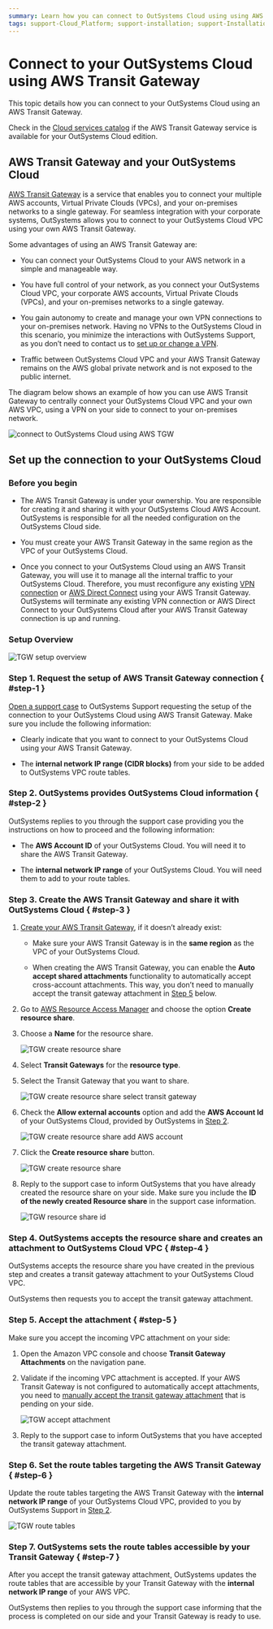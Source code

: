 ```yaml
---
summary: Learn how you can connect to OutSystems Cloud using using AWS Transit Gateway.
tags: support-Cloud_Platform; support-installation; support-Installation_Configuration; support-maintenance; TGW; support-devOps
---
```


# Connect to your OutSystems Cloud using AWS Transit Gateway

This topic details how you can connect to your OutSystems Cloud using an AWS Transit Gateway.

<div class="info" markdown="1">

Check in the [Cloud services catalog](https://success.outsystems.com/Support/Enterprise_Customers/OutSystems_Support/Cloud_services_catalog) if the AWS Transit Gateway service is available for your OutSystems Cloud edition.

</div>

## AWS Transit Gateway and your OutSystems Cloud

[AWS Transit Gateway](https://aws.amazon.com/transit-gateway/) is a service that enables you to connect your multiple AWS accounts, Virtual Private Clouds (VPCs), and your on-premises networks to a single gateway. For seamless integration with your corporate systems, OutSystems allows you to connect to your OutSystems Cloud VPC using your own AWS Transit Gateway.

Some advantages of using an AWS Transit Gateway are:

* You can connect your OutSystems Cloud to your AWS network in a simple and manageable way.

* You have full control of your network, as you connect your OutSystems Cloud VPC, your corporate AWS accounts, Virtual Private Clouds (VPCs), and your on-premises networks to a single gateway.

* You gain autonomy to create and manage your own VPN connections to your on-premises network. Having no VPNs to the OutSystems Cloud in this scenario, you minimize the interactions with OutSystems Support, as you don’t need to contact us to [set up or change a VPN](vpn/vpn-support.md).

* Traffic between OutSystems Cloud VPC and your AWS Transit Gateway remains on the AWS global private network and is not exposed to the public internet.

The diagram below shows an example of how you can use AWS Transit Gateway to centrally connect your OutSystems Cloud VPC and your own AWS VPC, using a VPN on your side to connect to your on-premises network.

![connect to OutSystems Cloud using AWS TGW](images/connect-tgw-diag.png?width=1000)

## Set up the connection to your OutSystems Cloud

### Before you begin

* The AWS Transit Gateway is under your ownership. You are responsible for creating it and sharing it with your OutSystems Cloud AWS Account. OutSystems is responsible for all the needed configuration on the OutSystems Cloud side.

* You must create your AWS Transit Gateway in the same region as the VPC of your OutSystems Cloud.

* Once you connect to your OutSystems Cloud using an AWS Transit Gateway, you will use it to manage all the internal traffic to your OutSystems Cloud. Therefore, you must reconfigure any existing [VPN connection](vpn/vpn-support.md) or [AWS Direct Connect](aws-direct-connect-os-cloud.md) using your AWS Transit Gateway. OutSystems will terminate any existing VPN connection or AWS Direct Connect to your OutSystems Cloud after your AWS Transit Gateway connection is up and running.

### Setup Overview

![TGW setup overview](images/connect-tgw-setup-overview-diag.png?width=1000)

### Step 1. Request the setup of AWS Transit Gateway connection  { #step-1 }

[Open a support case](https://success.outsystems.com/Support/Enterprise_Customers/OutSystems_Support/02_How_to_Open_a_Support_Case) to OutSystems Support requesting the setup of the connection to your OutSystems Cloud using AWS Transit Gateway. Make sure you include the following information:

* Clearly indicate that you want to connect to your OutSystems Cloud using your AWS Transit Gateway.

* The **internal network IP range (CIDR blocks)** from your side to be added to OutSystems VPC route tables.

### Step 2. OutSystems provides OutSystems Cloud information { #step-2 }

OutSystems replies to you through the support case providing you the instructions on how to proceed and the following information:

* The **AWS Account ID** of your OutSystems Cloud. You will need it to share the AWS Transit Gateway.

* The **internal network IP range** of your OutSystems Cloud. You will need them to add to your route tables.

### Step 3. Create the AWS Transit Gateway and share it with OutSystems Cloud { #step-3 }

1. [Create your AWS Transit Gateway](https://docs.aws.amazon.com/vpc/latest/tgw/tgw-transit-gateways.html#create-tgw), if it doesn’t already exist:

    * Make sure your AWS Transit Gateway is in the **same region** as the VPC of your OutSystems Cloud.

    * When creating the AWS Transit Gateway, you can enable the **Auto accept shared attachments** functionality to automatically accept cross-account attachments. This way, you don’t need to manually accept the transit gateway attachment in [Step 5](#step-5) below.

1. Go to [AWS Resource Access Manager](https://aws.amazon.com/ram/) and choose the option **Create resource share**.

1. Choose a **Name** for the resource share.

    ![TGW create resource share](images/connect-tgw-create-share-name-aws.png)

1. Select **Transit Gateways** for the **resource type**.

1. Select the Transit Gateway that you want to share.

    ![TGW create resource share select transit gateway](images/connect-tgw-create-share-select-aws.png)

1. Check the **Allow external accounts** option and add the **AWS Account Id** of your OutSystems Cloud, provided by OutSystems in [Step 2](#step-2).

    ![TGW create resource share add AWS account](images/connect-tgw-create-share-add-account-aws.png)

1. Click the **Create resource share** button.

    ![TGW create resource share](images/connect-tgw-create-share-ok-aws.png)

1. Reply to the support case to inform OutSystems that you have already created the resource share on your side. Make sure you include the **ID of the newly created Resource share** in the support case information.

    ![TGW resource share id](images/connect-tgw-share-id-aws.png)

### Step 4. OutSystems accepts the resource share and creates an attachment to OutSystems Cloud VPC { #step-4 }

OutSystems accepts the resource share you have created in the previous step and creates a transit gateway attachment to your OutSystems Cloud VPC.

OutSystems then requests you to accept the transit gateway attachment.

### Step 5. Accept the attachment { #step-5 }

Make sure you accept the incoming VPC attachment on your side:

1. Open the Amazon VPC console and choose **Transit Gateway Attachments** on the navigation pane.

1. Validate if the incoming VPC attachment is accepted. If your AWS Transit Gateway is not configured to automatically accept attachments, you need to [manually accept the transit gateway attachment](https://docs.aws.amazon.com/vpc/latest/tgw/tgw-transit-gateways.html#tgw-accept-shared-attachment) that is pending on your side.

    ![TGW accept attachment](images/connect-tgw-accept-attach-aws.png)

1. Reply to the support case to inform OutSystems that you have accepted the transit gateway attachment.

### Step 6. Set the route tables targeting the AWS Transit Gateway { #step-6 }

Update the route tables targeting the AWS Transit Gateway with the **internal network IP range** of your OutSystems Cloud VPC, provided to you by OutSystems Support in [Step 2](#step-2).

  ![TGW route tables](images/connect-tgw-route-tables-aws.png)

### Step 7. OutSystems sets the route tables accessible by your Transit Gateway { #step-7 }

After you accept the transit gateway attachment, OutSystems updates the route tables that are accessible by your Transit Gateway with the **internal network IP range** of your AWS VPC.

OutSystems then replies to you through the support case informing that the process is completed on our side and your Transit Gateway is ready to use.
